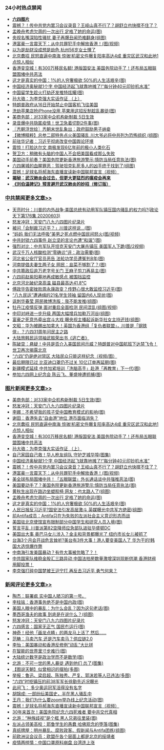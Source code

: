 <div class="catlist">
<h3>24小时热点禁闻</h3>
<ul>
<li><b><a href="64photo" target="_blank">六四图片</a></b></li>
<li><a href="https://github.com/fqnews/bnews/blob/master/topimagenews/20200603/1338965.md">震撼？！传中共党内罢习会议录音？王岐山真不行了？胡舒立也快撑不住了？</a></li>
<li><a href="https://github.com/fqnews/bnews/blob/master/topimagenews/20200603/1338873.md">孟晚舟考虑欠周的一次出行 定格了她的命运(图)</a></li>
<li><a href="https://github.com/fqnews/bnews/blob/master/cbnews/20200603/1338966.md">央视名嘴深陷性骚扰 妻子再爆丑闻恐难翻身(组图)</a></li>
<li><a href="https://github.com/fqnews/bnews/blob/master/topimagenews/20200603/1338938.md">港富豪一言震天下：从中共罪犯手中解放香港！(图/视频)</a></li>
<li><a href="https://github.com/fqnews/bnews/blob/master/baitai/20200603/1338847.md">以为是劫财没成想是劫色 杭州56岁女士懵了</a></li>
<li><a href="https://github.com/fqnews/bnews/blob/master/topimagenews/20200603/1339118.md">北京蠢招 民怒直逼中南海 惊骇!机密文件曝复阳率高达4成 重灾区武汉和此地1点惊人相似</a></li>
<li><a href="https://github.com/fqnews/bnews/blob/master/topimagenews/20200603/1339066.md">香港变空城！有300万移民名额! 港版国安法 美国务院动手了！还布局五眼联盟围堵中共恶法</a></li>
<li><a href="https://github.com/fqnews/bnews/blob/master/topimagenews/20200603/1338857.md">这才是真实的中国：1%的人穷奢极欲 50%的人生活艰辛(图)</a></li>
<li><a href="https://github.com/fqnews/bnews/blob/master/topimagenews/20200603/1338977.md">中国经济奥秘就1个字 中国经济起飞就靠地摊了!"每分钟40元印钞机水准”</a></li>
<li><a href="https://github.com/fqnews/bnews/blob/master/cnnews/20200604/1339192.md">中国留学生趁火打劫还发推特炫耀(图)</a></li>
<li><a href="https://github.com/fqnews/bnews/blob/master/comments/20200603/783202.md">孙大骆：为李克强大实话作证 （上）</a></li>
<li><a href="https://github.com/fqnews/bnews/blob/master/worldnews/usa/20200603/1339117.md">特朗普政府从16日开始禁止中国客机飞往美国</a></li>
<li><a href="https://github.com/fqnews/bnews/blob/master/cnnews/20200604/1339147.md">洗劫苹果店抢iPhone没用 苹果用这招反制趁乱暴徒(图)</a></li>
<li><a href="https://github.com/fqnews/bnews/blob/master/cnnews/20200604/1339179.md">美商务部：对33家中企机构新制裁 5日生效</a></li>
<li><a href="https://github.com/fqnews/bnews/blob/master/cbnews/20200603/1338957.md">录音爆中共隐匿疫情！世卫急着切割2件事(图)</a></li>
<li><a href="https://github.com/fqnews/bnews/blob/master/ssgc/20200604/1339199.md">〖兲朝浮世绘〗兲朝末世乱象出：政府鼓励男子纳妾</a></li>
<li><a href="https://github.com/fqnews/bnews/blob/master/comments/20200603/1338887.md">【微博精粹】总参二部特务点火美国骚乱 川大爷必将中共列为恐怖组织 (组图)</a></li>
<li><a href="https://github.com/fqnews/bnews/blob/master/headline/20200604/1339188.md">前驻华记者：习近平彻底改变中国舆论环境</a></li>
<li><a href="https://github.com/fqnews/bnews/blob/master/comments/20200604/1339155.md">震惊！打脸达尔文 南极发现6亿年前的极小人类化石</a></li>
<li><a href="https://github.com/fqnews/bnews/blob/master/headline/20200603/1338987.md">贺卫方：稍微有头脑的中国人不会把美国看成那么失败</a></li>
<li><a href="https://github.com/fqnews/bnews/blob/master/cbnews/20200603/1338912.md">美国动手前奏？美国务院更新香港旅游警示∶慎防当局任意执法(图)</a></li>
<li><a href="https://github.com/fqnews/bnews/blob/master/lifebaike/20200603/1338929.md">六四屠城的血腥罪恶：驾驶坦克轧死多人的凶手终于找到了(组图)</a></li>
<li><a href="https://github.com/fqnews/bnews/blob/master/comments/20200604/1339301.md">震撼！足球名将郝海东直播宣读新中国联邦宣言（视频）</a></li>
<li><b><a href="https://github.com/fqnews/bnews/blob/master/comments/20200211/1275071.md" target="_blank">揭秘：武汉肺炎会过去，但更大更猛烈的瘟疫会再来</a></b></li>
<li><b><a href="https://github.com/fqnews/bnews/blob/master/comments/20200207/1272816.md" target="_blank">《刘伯温碑记》预言避开武汉肺炎的妙招（修订版）</a></b></li>
</ul>
</div>

<div class="catlist">
<h3><a href="https://github.com/fqnews/bnews/blob/master/cbnews/" target="_blank">中共禁闻</a><span><a href="https://github.com/fqnews/bnews/blob/master/cbnews/" target="_blank" rel="nofollow">更多文章>></a></span></h3>
<ul>
<li><a href="https://github.com/fqnews/bnews/blob/master/cbnews/20200604/1339417.md" target="_blank">天亮时分：川普的内外战争;美国总统有动用军队镇压国内骚乱的权力吗?(政论天下第176集 20200603)</a></li>
<li><a href="https://github.com/fqnews/bnews/blob/master/comments/20200604/783200.md" target="_blank">怒发冲冠：天安门八九六四图片纪录片</a></li>
<li><a href="https://github.com/fqnews/bnews/blob/master/cbnews/20200604/1339405.md" target="_blank">被问「会制裁习近平？」川普这样说…(图)</a></li>
<li><a href="https://github.com/fqnews/bnews/blob/master/cbnews/20200604/1339402.md" target="_blank">“妈妈 我们无法呼吸”美男之死点燃中国民间怒火(图/视频)</a></li>
<li><a href="https://github.com/fqnews/bnews/blob/master/cbnews/20200604/1339392.md" target="_blank">中共封锁六四事件 赵立坚的言论也遭“和谐”(图)</a></li>
<li><a href="https://github.com/fqnews/bnews/blob/master/cbnews/20200604/1339391.md" target="_blank">强烈对比：中共军队开坦克天安门大屠杀镇压 美国军人下跪(图/2视频)</a></li>
<li><a href="https://github.com/fqnews/bnews/blob/master/cbnews/20200604/1339390.md" target="_blank">武汉千万人核酸检测“零确诊”评：政治需要(图)</a></li>
<li><a href="https://github.com/fqnews/bnews/blob/master/cbnews/20200604/1339389.md" target="_blank">河北省公安厅官员恶告 法轮功学员遭冤判8年(图)</a></li>
<li><a href="https://github.com/fqnews/bnews/blob/master/cbnews/20200604/1339388.md" target="_blank">河南提倡夫妻生两子女 网民：韭菜不够割了？(图)</a></li>
<li><a href="https://github.com/fqnews/bnews/blob/master/cbnews/20200604/1339387.md" target="_blank">中共篡政后逾万老字号关门 王麻子剪刀再易主(图)</a></li>
<li><a href="https://github.com/fqnews/bnews/blob/master/cbnews/20200604/1339386.md" target="_blank">六四前赵紫阳墓地再成敏感点 被围挡监控</a></li>
<li><a href="https://github.com/fqnews/bnews/blob/master/cbnews/20200604/1339385.md" target="_blank">北京河北破纪录高温 磁县最高达41.8℃</a></li>
<li><a href="https://github.com/fqnews/bnews/blob/master/cbnews/20200604/1339365.md" target="_blank">傅政华告密挫败周永康政变？传野心很大敢监控习近平(图)</a></li>
<li><a href="https://github.com/fqnews/bnews/blob/master/cbnews/20200604/1339364.md" target="_blank">“八九民运”遭通缉的21名学生领袖 留国内6人现状(图)</a></li>
<li><a href="https://github.com/fqnews/bnews/blob/master/cbnews/20200604/1339344.md" target="_blank">讽刺华春莹 网民微博洗版：我不能发推(组图)</a></li>
<li><a href="https://github.com/fqnews/bnews/blob/master/cbnews/20200604/1339343.md" target="_blank">牡丹江疫情反弹 面对重启全面检测 民间混乱(组图/视频)</a></li>
<li><a href="https://github.com/fqnews/bnews/blob/master/cbnews/20200604/1339332.md" target="_blank">中印对峙进一步升级 两国大幅增兵加勒万河谷(组图)</a></li>
<li><a href="https://github.com/fqnews/bnews/blob/master/cbnews/20200604/1339331.md" target="_blank">富豪之死意外牵出宫斗大戏 曝央视主播起诉新华社女主持还钱(组图)</a></li>
<li><a href="https://github.com/fqnews/bnews/blob/master/cbnews/20200604/1339255.md" target="_blank">文昭：华为被踢出加拿大！英国为香港组「复仇者联盟」，川普是「钢铁侠」？六四31周年问民主之路</a></li>
<li><a href="https://github.com/fqnews/bnews/blob/master/cbnews/20200604/1339250.md" target="_blank">大陆旅韩民运领袖武振荣出书《逃亡者》</a></li>
<li><a href="https://github.com/fqnews/bnews/blob/master/cbnews/20200604/1339243.md" target="_blank">陈破空：悬疑！中共是否介入美国民间示威？特朗普对中国航班下达禁飞令！世卫再次揭露北京</a></li>
<li><a href="https://github.com/fqnews/bnews/blob/master/cbnews/20200604/1339232.md" target="_blank">“六四”仍是绝对禁区 大陆民众只能这样纪念（视频/图）</a></li>
<li><a href="https://github.com/fqnews/bnews/blob/master/cbnews/20200604/1339224.md" target="_blank">最后期限已过 比亚迪口罩仍不过关 10亿订单再延期(图)</a></li>
<li><a href="https://github.com/fqnews/bnews/blob/master/cbnews/20200604/1339223.md" target="_blank">新疆模式延续 中共加紧培训「洗脑高手」赴港「再教育」下一代(图)</a></li>
<li><a href="https://github.com/fqnews/bnews/blob/master/cbnews/20200604/1339206.md" target="_blank">参加六四网上纪念会 陈云飞、董盛坤遭抓捕(图)</a></li>

</ul>
</div>
<div class="catlist">
<h3><a href="https://github.com/fqnews/bnews/blob/master/topimagenews/" target="_blank">图片新闻</a><span><a href="https://github.com/fqnews/bnews/blob/master/topimagenews/" target="_blank" rel="nofollow">更多文章>></a></span></h3>
<ul>
<li><a href="https://github.com/fqnews/bnews/blob/master/topimagenews/20200604/1339410.md" target="_blank">美商务部：对33家中企机构新制裁 5日生效(图)</a></li>
<li><a href="https://github.com/fqnews/bnews/blob/master/comments/20200604/783200.md" target="_blank">怒发冲冠：天安门八九六四图片纪录片</a></li>
<li><a href="https://github.com/fqnews/bnews/blob/master/topimagenews/20200604/1339397.md" target="_blank">李娜：不希望我的孩子受中国教育模式的影响(图)</a></li>
<li><a href="https://github.com/fqnews/bnews/blob/master/topimagenews/20200604/1339281.md" target="_blank">谢田：香港失去“自由港”地位 港币面临消失？</a></li>
<li><a href="https://github.com/fqnews/bnews/blob/master/topimagenews/20200603/1339118.md" target="_blank">北京蠢招 民怒直逼中南海 惊骇!机密文件曝复阳率高达4成 重灾区武汉和此地1点惊人相似</a></li>
<li><a href="https://github.com/fqnews/bnews/blob/master/topimagenews/20200603/1339066.md" target="_blank">香港变空城！有300万移民名额! 港版国安法 美国务院动手了！还布局五眼联盟围堵中共恶法</a></li>
<li><a href="https://github.com/fqnews/bnews/blob/master/comments/20200603/783202.md" target="_blank">孙大骆：为李克强大实话作证 （上）</a></li>
<li><a href="https://github.com/fqnews/bnews/blob/master/topimagenews/20200603/1339002.md" target="_blank">自己家园自己救！华人枪友组队 守护芝城华埠(图集)</a></li>
<li><a href="https://github.com/fqnews/bnews/blob/master/topimagenews/20200603/1338977.md" target="_blank">中国经济奥秘就1个字 中国经济起飞就靠地摊了!&#8221;每分钟40元印钞机水准”</a></li>
<li><a href="https://github.com/fqnews/bnews/blob/master/topimagenews/20200603/1338965.md" target="_blank">震撼？！传中共党内罢习会议录音？王岐山真不行了？胡舒立也快撑不住了？</a></li>
<li><a href="https://github.com/fqnews/bnews/blob/master/topimagenews/20200603/1338938.md" target="_blank">港富豪一言震天下：从中共罪犯手中解放香港！(图/视频)</a></li>
<li><a href="https://github.com/fqnews/bnews/blob/master/topimagenews/20200603/1338927.md" target="_blank">美全球布局围堵中共！「五眼联盟」外长通话谈中共强推恶法(图)</a></li>
<li><a href="https://github.com/fqnews/bnews/blob/master/topimagenews/20200603/1338915.md" target="_blank">美国要动手了？美国务院更新香港旅游警示∶慎防当局任意执法(图)</a></li>
<li><a href="https://github.com/fqnews/bnews/blob/master/topimagenews/20200603/1338878.md" target="_blank">黄秋生出现在路边坐塑胶椅 网友：也太路人了(组图)</a></li>
<li><a href="https://github.com/fqnews/bnews/blob/master/topimagenews/20200603/1338873.md" target="_blank">孟晚舟考虑欠周的一次出行 定格了她的命运(图)</a></li>
<li><a href="https://github.com/fqnews/bnews/blob/master/topimagenews/20200603/1338857.md" target="_blank">这才是真实的中国：1%的人穷奢极欲 50%的人生活艰辛(图)</a></li>
<li><a href="https://github.com/fqnews/bnews/blob/master/topimagenews/20200603/1338799.md" target="_blank">人民日报反习近平?国安法引发高层激斗 英媒曝光中共军方绝密(组图)</a></li>
<li><a href="https://github.com/fqnews/bnews/blob/master/comments/20200603/1338626.md" target="_blank">前Antifa成员：Antifa只在为失败的左派社会主义意识形态而战</a></li>
<li><a href="https://github.com/fqnews/bnews/blob/master/topimagenews/20200603/1338598.md" target="_blank">美国驻北京使馆宣布限制部分中国学生和研究人员入境(图)</a></li>
<li><a href="https://github.com/fqnews/bnews/blob/master/comments/20200603/1338597.md" target="_blank">誓言平乱 川普派第82空降师应急部队进驻华盛顿DC</a></li>
<li><a href="https://github.com/fqnews/bnews/blob/master/topimagenews/20200602/1338537.md" target="_blank">美国出大事 奥巴马女儿涉入？金主和背景都曝光了 纽约市长女儿被抓了</a></li>
<li><a href="https://github.com/fqnews/bnews/blob/master/topimagenews/20200602/1338509.md" target="_blank">台海3个月会开战危言耸听?美台有3件大事！港人要变美国人了 华为干的!韩国大选惊爆作弊</a></li>
<li><a href="https://github.com/fqnews/bnews/blob/master/topimagenews/20200602/1338444.md" target="_blank">中南海引发美国暴动？有件大事被忽略了？！</a></li>
<li><a href="https://github.com/fqnews/bnews/blob/master/topimagenews/20200602/1338431.md" target="_blank">中共国家队维稳金股汇三路异动 中国法拍房数量激增深圳现断供潮 香港财阀用脚投票！</a></li>
<li><a href="https://github.com/fqnews/bnews/blob/master/topimagenews/20200602/1338419.md" target="_blank">李克强打碎中国梦被王沪宁打 再反击习近平 勇气何来？</a></li>

</ul>
</div>
<div class="catlist">
<h3><a href="https://github.com/fqnews/bnews/blob/master/comments/" target="_blank">新闻评论</a><span><a href="https://github.com/fqnews/bnews/blob/master/comments/" target="_blank" rel="nofollow">更多文章>></a></span></h3>
<ul>
<li><a href="https://github.com/fqnews/bnews/blob/master/comments/20200604/1339416.md" target="_blank">陶杰：联署疯 实中国人陋习的第一号。</a></li>
<li><a href="https://github.com/fqnews/bnews/blob/master/comments/20200604/1339415.md" target="_blank">李柱铭：香港事务绝不是中国内政(图)</a></li>
<li><a href="https://github.com/fqnews/bnews/blob/master/comments/20200604/1339414.md" target="_blank">美国人眼中的暴乱：为什么会乱？因为这句老话(图)</a></li>
<li><a href="https://github.com/fqnews/bnews/blob/master/comments/20200604/1339409.md" target="_blank">墨西哥渔夫的故事 到底是在说什么？(组图)</a></li>
<li><a href="https://github.com/fqnews/bnews/blob/master/comments/20200604/783200.md" target="_blank">怒发冲冠：天安门八九六四图片纪录片</a></li>
<li><a href="https://github.com/fqnews/bnews/blob/master/comments/20200604/1339404.md" target="_blank">六四感言：国家无正气 国民冇运行(图)</a></li>
<li><a href="https://github.com/fqnews/bnews/blob/master/comments/20200604/1339399.md" target="_blank">神奇！经他「画龙点睛」的两龙马上活了 然后……</a></li>
<li><a href="https://github.com/fqnews/bnews/blob/master/comments/20200604/1339394.md" target="_blank">范畴：马卖汽车 还是汽车卖马？供应链2.0</a></li>
<li><a href="https://github.com/fqnews/bnews/blob/master/comments/20200604/1339393.md" target="_blank">李怡：美国暴动和香港反修例&#8221;动乱&#8221;大比拼</a></li>
<li><a href="https://github.com/fqnews/bnews/blob/master/comments/20200604/1339384.md" target="_blank">在智能的世界里寸步难行(图)</a></li>
<li><a href="https://github.com/fqnews/bnews/blob/master/comments/20200604/1339376.md" target="_blank">大陆统计数字是政治学而不是数学(图)</a></li>
<li><a href="https://github.com/fqnews/bnews/blob/master/comments/20200604/1339375.md" target="_blank">北游：不可一世的黑人暴徒 遇到他们 怂了(图集)</a></li>
<li><a href="https://github.com/fqnews/bnews/blob/master/comments/20200604/1339374.md" target="_blank">【图说天朝】似曾相识的摆拍(多图)</a></li>
<li><a href="https://github.com/fqnews/bnews/blob/master/comments/20200604/1339373.md" target="_blank">举报：鲁迅、梁启超、陈独秀、严复、郭沫若等人已违法(多图)</a></li>
<li><a href="https://github.com/fqnews/bnews/blob/master/comments/20200604/1339362.md" target="_blank">“六四”时拒镇压的前38军军长徐勤先近况曝光</a></li>
<li><a href="https://github.com/fqnews/bnews/blob/master/comments/20200604/1339346.md" target="_blank">此间飞： 多少奥运冠军活得没有名字</a></li>
<li><a href="https://github.com/fqnews/bnews/blob/master/comments/20200604/1339337.md" target="_blank">胡锦成: 一部纷纭美国史，半在黑人骚乱中</a></li>
<li><a href="https://github.com/fqnews/bnews/blob/master/comments/20200604/1339336.md" target="_blank">王丹：我们为什么要zoom举办线上纪念活动(图)</a></li>
<li><a href="https://github.com/fqnews/bnews/blob/master/comments/20200604/1339301.md" target="_blank">震撼！足球名将郝海东直播宣读新中国联邦宣言（视频）</a></li>
<li><a href="https://github.com/fqnews/bnews/blob/master/comments/20200604/1339300.md" target="_blank">30年来首次！美国务院纪念六四死难者 要中共交代真相</a></li>
<li><a href="https://github.com/fqnews/bnews/blob/master/comments/20200604/1339297.md" target="_blank">北游：“种族歧视”是个框 黑人兄弟往里装(图)</a></li>
<li><a href="https://github.com/fqnews/bnews/blob/master/comments/20200604/1339296.md" target="_blank">左派占领美高校：耶鲁学生的愚蠢 哈佛观念的堕落(图集)</a></li>
<li><a href="https://github.com/fqnews/bnews/blob/master/comments/20200604/1339295.md" target="_blank">真纸牌屋：明州暴乱、腐败政客、假新闻与Antifa团练(组图)</a></li>
<li><a href="https://github.com/fqnews/bnews/blob/master/comments/20200604/1339293.md" target="_blank">前欧洲议会议员：欧盟在各个层面上都是北京的绥靖者</a></li>
<li><a href="https://github.com/fqnews/bnews/blob/master/comments/20200604/1339291.md" target="_blank">疫情两样情：中国口罩原料崩盘 台湾连上涨</a></li>

</ul>
</div>